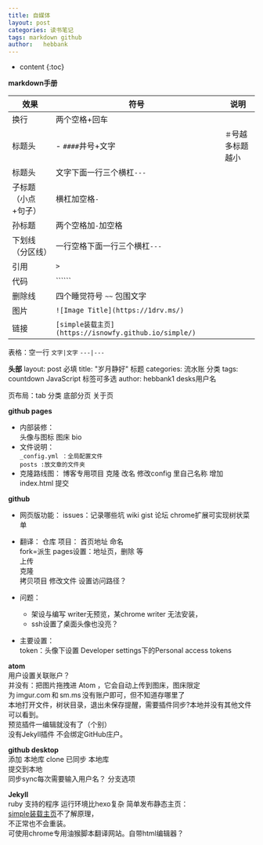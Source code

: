 ```yaml
---
title: 自媒体
layout: post
categories: 读书笔记
tags: markdown github
author:   hebbank
---
```


* content
{:toc}


**markdown手册**  

效果|符号|说明   
---|---|---   
换行|两个空格+回车   
标题头| - ``####``井号+文字 |``＃``号越多标题越小
标题头|文字下面一行三个横杠``---``
子标题（小点+句子）|横杠加空格`` - ``  
孙标题|两个空格加``-``加空格
下划线（分区线）|一行空格下面一行三个横杠``---``   
引用 |``>``  
代码|``````    
删除线|四个睡觉符号  ``~~``  包围文字  
图片|``![Image Title](https://1drv.ms/)  ``  
链接|``[simple装载主页](https://isnowfy.github.io/simple/) ``  

表格：空一行  ``文字|文字`` ``---|---``    

**头部**
layout: post 必填
title:  "岁月静好"  标题
categories: 流水账  分类
tags:  countdown JavaScript   标签可多选
author: hebbank1   desks用户名  

页布局：tab 分类 底部分页 关于页   

**github pages**   
- 内部装修：  
头像与图标  图床 bio
- 文件说明：   
``_config.yml ：全局配置文件``  
``posts :放文章的文件夹``    
- 克隆路线图：
博客专用项目 克隆 改名 修改config 里自己名称 增加index.html 提交   

**github**   
- 网页版功能：
issues：记录哪些坑 wiki gist 论坛
chrome扩展可实现树状菜单

- 翻译：
仓库  项目： 首页地址 命名    
fork=派生
pages设置：地址页，删除 等  
上传  
克隆  
拷贝项目 修改文件 设置访问路径？
- 问题：
  - 架设与编写 writer无预览，某chrome writer 无法安装，    
  - ssh设置了桌面头像也没亮？  
- 主要设置：  
token：头像下设置  Developer settings下的Personal access tokens   

**atom**   
用户设置关联账户？   
并没有：把图片拖拽进 Atom ，它会自动上传到图床，图床限定为 imgur.com 和 sm.ms 没有账户即可，但不知道存哪里了  
本地打开文件，树状目录，退出未保存提醒，需要插件同步?本地并没有其他文件可以看到。    
预览插件一编辑就没有了（个别）   
没有Jekyll插件  不会绑定GitHub庄户。  

**github desktop**    
添加 本地库 clone 已同步 本地库  
 提交到本地  
 同步sync每次需要输入用户名？
 分支选项   


**Jekyll**  
ruby 支持的程序 运行环境比hexo复杂
简单发布静态主页：  
[simple装载主页](https://isnowfy.github.io/simple/)不了解原理，  
不正常也不会重装。   
可使用chrome专用油猴脚本翻译网站。自带html编辑器？   
